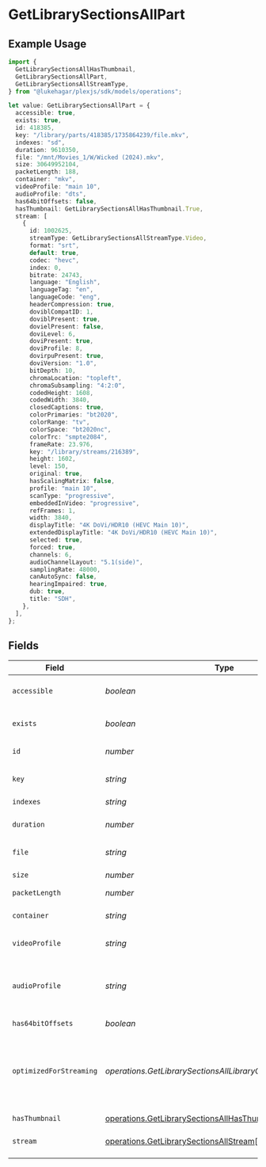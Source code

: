 # GetLibrarySectionsAllPart

## Example Usage

```typescript
import {
  GetLibrarySectionsAllHasThumbnail,
  GetLibrarySectionsAllPart,
  GetLibrarySectionsAllStreamType,
} from "@lukehagar/plexjs/sdk/models/operations";

let value: GetLibrarySectionsAllPart = {
  accessible: true,
  exists: true,
  id: 418385,
  key: "/library/parts/418385/1735864239/file.mkv",
  indexes: "sd",
  duration: 9610350,
  file: "/mnt/Movies_1/W/Wicked (2024).mkv",
  size: 30649952104,
  packetLength: 188,
  container: "mkv",
  videoProfile: "main 10",
  audioProfile: "dts",
  has64bitOffsets: false,
  hasThumbnail: GetLibrarySectionsAllHasThumbnail.True,
  stream: [
    {
      id: 1002625,
      streamType: GetLibrarySectionsAllStreamType.Video,
      format: "srt",
      default: true,
      codec: "hevc",
      index: 0,
      bitrate: 24743,
      language: "English",
      languageTag: "en",
      languageCode: "eng",
      headerCompression: true,
      doviblCompatID: 1,
      doviblPresent: true,
      dovielPresent: false,
      doviLevel: 6,
      doviPresent: true,
      doviProfile: 8,
      dovirpuPresent: true,
      doviVersion: "1.0",
      bitDepth: 10,
      chromaLocation: "topleft",
      chromaSubsampling: "4:2:0",
      codedHeight: 1608,
      codedWidth: 3840,
      closedCaptions: true,
      colorPrimaries: "bt2020",
      colorRange: "tv",
      colorSpace: "bt2020nc",
      colorTrc: "smpte2084",
      frameRate: 23.976,
      key: "/library/streams/216389",
      height: 1602,
      level: 150,
      original: true,
      hasScalingMatrix: false,
      profile: "main 10",
      scanType: "progressive",
      embeddedInVideo: "progressive",
      refFrames: 1,
      width: 3840,
      displayTitle: "4K DoVi/HDR10 (HEVC Main 10)",
      extendedDisplayTitle: "4K DoVi/HDR10 (HEVC Main 10)",
      selected: true,
      forced: true,
      channels: 6,
      audioChannelLayout: "5.1(side)",
      samplingRate: 48000,
      canAutoSync: false,
      hearingImpaired: true,
      dub: true,
      title: "SDH",
    },
  ],
};
```

## Fields

| Field                                                                                                               | Type                                                                                                                | Required                                                                                                            | Description                                                                                                         | Example                                                                                                             |
| ------------------------------------------------------------------------------------------------------------------- | ------------------------------------------------------------------------------------------------------------------- | ------------------------------------------------------------------------------------------------------------------- | ------------------------------------------------------------------------------------------------------------------- | ------------------------------------------------------------------------------------------------------------------- |
| `accessible`                                                                                                        | *boolean*                                                                                                           | :heavy_minus_sign:                                                                                                  | Indicates if the part is accessible.                                                                                | true                                                                                                                |
| `exists`                                                                                                            | *boolean*                                                                                                           | :heavy_minus_sign:                                                                                                  | Indicates if the part exists.                                                                                       | true                                                                                                                |
| `id`                                                                                                                | *number*                                                                                                            | :heavy_check_mark:                                                                                                  | Unique part identifier.                                                                                             | 418385                                                                                                              |
| `key`                                                                                                               | *string*                                                                                                            | :heavy_check_mark:                                                                                                  | Key to access this part.                                                                                            | /library/parts/418385/1735864239/file.mkv                                                                           |
| `indexes`                                                                                                           | *string*                                                                                                            | :heavy_minus_sign:                                                                                                  | N/A                                                                                                                 | sd                                                                                                                  |
| `duration`                                                                                                          | *number*                                                                                                            | :heavy_minus_sign:                                                                                                  | Duration of the part in milliseconds.                                                                               | 9610350                                                                                                             |
| `file`                                                                                                              | *string*                                                                                                            | :heavy_check_mark:                                                                                                  | File path for the part.                                                                                             | /mnt/Movies_1/W/Wicked (2024).mkv                                                                                   |
| `size`                                                                                                              | *number*                                                                                                            | :heavy_check_mark:                                                                                                  | File size in bytes.                                                                                                 | 30649952104                                                                                                         |
| `packetLength`                                                                                                      | *number*                                                                                                            | :heavy_minus_sign:                                                                                                  | N/A                                                                                                                 | 188                                                                                                                 |
| `container`                                                                                                         | *string*                                                                                                            | :heavy_minus_sign:                                                                                                  | Container format of the part.                                                                                       | mkv                                                                                                                 |
| `videoProfile`                                                                                                      | *string*                                                                                                            | :heavy_minus_sign:                                                                                                  | Video profile for the part.                                                                                         | main 10                                                                                                             |
| `audioProfile`                                                                                                      | *string*                                                                                                            | :heavy_minus_sign:                                                                                                  | The audio profile used for the media (e.g., DTS, Dolby Digital, etc.).                                              | dts                                                                                                                 |
| `has64bitOffsets`                                                                                                   | *boolean*                                                                                                           | :heavy_minus_sign:                                                                                                  | N/A                                                                                                                 | false                                                                                                               |
| `optimizedForStreaming`                                                                                             | *operations.GetLibrarySectionsAllLibraryOptimizedForStreaming*                                                      | :heavy_minus_sign:                                                                                                  | Has this media been optimized for streaming. NOTE: This can be 0, 1, false or true                                  |                                                                                                                     |
| `hasThumbnail`                                                                                                      | [operations.GetLibrarySectionsAllHasThumbnail](../../../sdk/models/operations/getlibrarysectionsallhasthumbnail.md) | :heavy_minus_sign:                                                                                                  | N/A                                                                                                                 | 1                                                                                                                   |
| `stream`                                                                                                            | [operations.GetLibrarySectionsAllStream](../../../sdk/models/operations/getlibrarysectionsallstream.md)[]           | :heavy_minus_sign:                                                                                                  | An array of streams for this part.                                                                                  |                                                                                                                     |